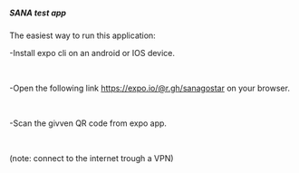 <h5>SANA test app</h5>
The easiest way to run this application:
<br><p>-Install expo cli on an android or IOS device.</p>
<br><p>-Open the following link <a href="https://expo.io/@r.gh/sanagostar">https://expo.io/@r.gh/sanagostar</a> on your browser.</p>
<br><p>-Scan the givven QR code from expo app.</p>
<br><p>(note: connect to the internet trough a VPN)</p>
